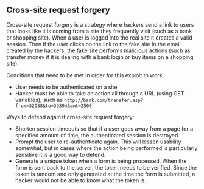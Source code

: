 ## Cross-site request forgery

Cross-site request forgery is a strategy where hackers send a link to users that looks like it is coming from a site they frequently visit (such as a bank or shopping site). When a user is logged into the real site it creates a valid session. Then if the user clicks on the link to the fake site in the email created by the hackers, the fake site performs malicious actions (such as transfer money if it is dealing with a bank login or buy items on a shopping site).



Conditions that need to be met in order for this exploit to work:
  * User needs to be authenticated on a site
  * Hacker must be able to take an action all through a URL (using GET variables), such as `http://bank.com/transfer.asp?from=32938&to=39394&amt=2500`
  
Ways to defend against cross-site request forgery:
  * Shorten session timeouts so that if a user goes away from a page for a specified amount of time, the authenticated session is destroyed.
  * Prompt the user to re-authenticate again. This will lessen usability somewhat, but in cases where the action being performed is particularly sensitive it is a good way to defend.
  * Generate a unique token when a form is being processed. When the form is sent back to the server, the token needs to be verified. Since the token is random and only generated at the time the form is submitted, a hacker would not be able to know what the token is.

